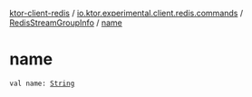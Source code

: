 [ktor-client-redis](../../index.md) / [io.ktor.experimental.client.redis.commands](../index.md) / [RedisStreamGroupInfo](index.md) / [name](./name.md)

# name

`val name: `[`String`](https://kotlinlang.org/api/latest/jvm/stdlib/kotlin/-string/index.html)